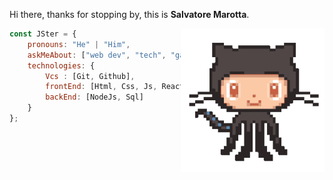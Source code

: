Hi there, thanks for stopping by, this is **Salvatore Marotta**.

<img align='right' src="https://raw.githubusercontent.com/iCharlesZ/FigureBed/master/img/octocat.gif" width="230">

```javascript
const JSter = {
    pronouns: "He" | "Him",
    askMeAbout: ["web dev", "tech", "game"],
    technologies: {
        Vcs : [Git, Github],
        frontEnd: [Html, Css, Js, React, tailwind,bootstrap],
        backEnd: [NodeJs, Sql]
    }
};
```